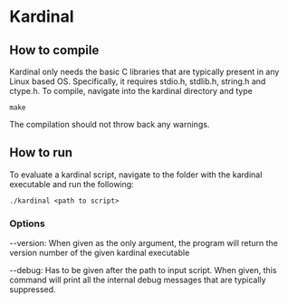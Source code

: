 # Kardinal

## How to compile
Kardinal only needs the basic C libraries that are typically present in any Linux based OS. Specifically, it requires stdio.h, stdlib.h, string.h and ctype.h. To compile, navigate into the kardinal directory and type
```
make
```
The compilation should not throw back any warnings.

## How to run
To evaluate a kardinal script, navigate to the folder with the kardinal executable and run the following:
```
./kardinal <path to script>
```
### Options
--version: When given as the only argument, the program will return the version number of the given kardinal executable

--debug: Has to be given after the path to input script. When given, this command will print all the internal debug messages that are typically suppressed.
